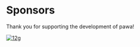 # Sponsors

Thank you for supporting the development of pawa!

[![12g](https://avatars.githubusercontent.com/u/24530862?v=4 ':class=sponsors')](https://github.com/12g)
